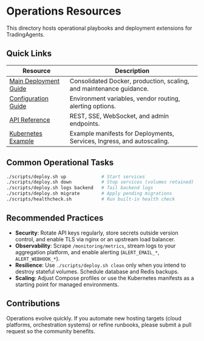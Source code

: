 # Operations Resources

This directory hosts operational playbooks and deployment extensions for TradingAgents.

## Quick Links

| Resource | Description |
| --- | --- |
| [Main Deployment Guide](../DEPLOYMENT.md) | Consolidated Docker, production, scaling, and maintenance guidance. |
| [Configuration Guide](../CONFIGURATION.md) | Environment variables, vendor routing, alerting options. |
| [API Reference](../API.md) | REST, SSE, WebSocket, and admin endpoints. |
| [Kubernetes Example](./kubernetes-example.md) | Example manifests for Deployments, Services, Ingress, and autoscaling. |

## Common Operational Tasks

```bash
./scripts/deploy.sh up             # Start services
./scripts/deploy.sh down           # Stop services (volumes retained)
./scripts/deploy.sh logs backend   # Tail backend logs
./scripts/deploy.sh migrate        # Apply pending migrations
./scripts/healthcheck.sh           # Run built-in health check
```

## Recommended Practices

- **Security**: Rotate API keys regularly, store secrets outside version control, and enable TLS via nginx or an upstream load balancer.
- **Observability**: Scrape `/monitoring/metrics`, stream logs to your aggregation platform, and enable alerting (`ALERT_EMAIL_*`, `ALERT_WEBHOOK_*`).
- **Resilience**: Use `./scripts/deploy.sh clean` only when you intend to destroy stateful volumes. Schedule database and Redis backups.
- **Scaling**: Adjust Compose profiles or use the Kubernetes manifests as a starting point for managed environments.

## Contributions

Operations evolve quickly. If you automate new hosting targets (cloud platforms, orchestration systems) or refine runbooks, please submit a pull request so the community benefits.
